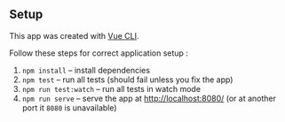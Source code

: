 ## Setup

This app was created with [Vue CLI](https://cli.vuejs.org/).

Follow these steps for correct application setup :

1. `npm install` – install dependencies
2. `npm test` – run all tests (should fail unless you fix the app)
3. `npm run test:watch` – run all tests in  watch mode
4. `npm run serve` – serve the app at [http://localhost:8080/](http://localhost:8080/) (or at another port it `8080` is unavailable)
